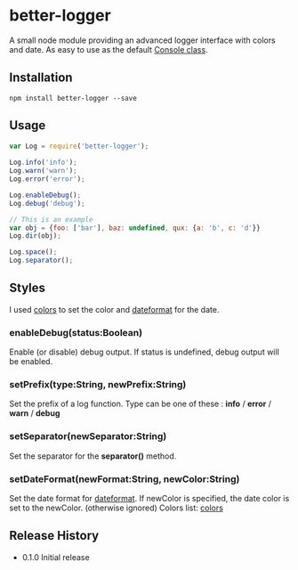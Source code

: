 # better-logger

A small node module providing an advanced logger interface with colors and date.
As easy to use as the default [Console class](https://nodejs.org/api/console.html).

## Installation
```shell
npm install better-logger --save
```

## Usage
```js
var Log = require('better-logger');
	
Log.info('info');
Log.warn('warn');
Log.error('error');

Log.enableDebug();
Log.debug('debug');

// This is an example
var obj = {foo: ['bar'], baz: undefined, qux: {a: 'b', c: 'd'}} 
Log.dir(obj);

Log.space();
Log.separator();
```

## Styles
I used [colors][colors] to set the color and [dateformat][dateformat] for the date.

### enableDebug(status:Boolean)
Enable (or disable) debug output.
If status is undefined, debug output will be enabled.

### setPrefix(type:String, newPrefix:String)
Set the prefix of a log function.
Type can be one of these : **info** / **error** / **warn** / **debug**

### setSeparator(newSeparator:String)
Set the separator for the **separator()** method.

### setDateFormat(newFormat:String, newColor:String)
Set the date format for [dateformat][dateformat].
If newColor is specified, the date color is set to the newColor. (otherwise ignored)
Colors list: [colors][colors]

## Release History
* 0.1.0 Initial release

[dateformat]: https://www.npmjs.com/package/dateformat
[colors]: https://www.npmjs.com/package/colors
